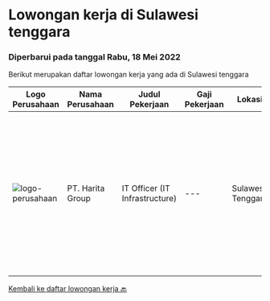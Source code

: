 
  # Lowongan kerja di Sulawesi tenggara

  ### Diperbarui pada tanggal Rabu, 18 Mei 2022

  Berikut merupakan daftar lowongan kerja yang ada di Sulawesi tenggara

  |Logo Perusahaan | Nama Perusahaan | Judul Pekerjaan | Gaji Pekerjaan | Lokasi | Deskripsi | Tanggal diunggah | Pranala |
  | -------------- | --------------- | --------------- | --------- | --------- | -------------- | ------- | ----------- |
  |![logo-perusahaan](https://image-service-cdn.seek.com.au/0e5eef6d2e8a37f780b33d25c761de42e1a8df49/ee4dce1061f3f616224767ad58cb2fc751b8d2dc)|PT. Harita Group|IT Officer (IT Infrastructure)|---|Sulawesi Tenggara|Kualifikasi: Latar belakang pendidikan minimal S1 Teknik Informatika atau jurusan relevan lainnya Memiliki pengalaman di posisi yang sama selama...|Selasa, 10 Mei 2022|https://www.jobstreet.co.id/id/job/it-officer-it-infrastructure-3876035?token=0~aad884a0-ad81-4107-a785-449ad5db12ee&sectionRank=1&jobId=jobstreet-id-job-3876035|


  [Kembali ke daftar lowongan kerja 🔙](../README.md#daftar-lowongan-kerja)
  